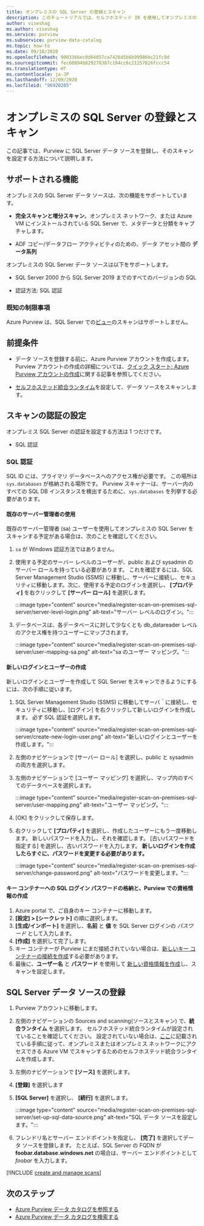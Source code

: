 ```yaml
---
title: オンプレミスの SQL Server の登録とスキャン
description: このチュートリアルでは、セルフホステッド IR を使用してオンプレミスの SQL Server をスキャンする方法について説明します。
author: viseshag
ms.author: viseshag
ms.service: purview
ms.subservice: purview-data-catalog
ms.topic: how-to
ms.date: 09/18/2020
ms.openlocfilehash: 9003366ec0d64057ca7426d5b6b99986bc21fc9d
ms.sourcegitcommit: fec60094b829270387c104cc6c21257826fccc54
ms.translationtype: HT
ms.contentlocale: ja-JP
ms.lasthandoff: 12/09/2020
ms.locfileid: "96920285"
---
```

# <a name="register-and-scan-an-on-premises-sql-server"></a>オンプレミスの SQL Server の登録とスキャン

この記事では、Purview に SQL Server データ ソースを登録し、そのスキャンを設定する方法について説明します。

## <a name="supported-capabilities"></a>サポートされる機能

オンプレミスの SQL Server データ ソースは、次の機能をサポートしています。

- **完全スキャンと増分スキャン**。オンプレミス ネットワーク、または Azure VM にインストールされている SQL Server で、メタデータと分類をキャプチャします。

- ADF コピー/データフロー アクティビティのための、データ アセット間の **データ系列**

オンプレミスの SQL Server データ ソースは以下をサポートします。

- SQL Server 2000 から SQL Server 2019 までのすべてのバージョンの SQL

- 認証方法: SQL 認証

### <a name="known-limitations"></a>既知の制限事項

Azure Purview は、SQL Server での[ビュー](https://docs.microsoft.com/sql/relational-databases/views/views?view=sql-server-ver15)のスキャンはサポートしません。 

## <a name="prerequisites"></a>前提条件

- データ ソースを登録する前に、Azure Purview アカウントを作成します。 Purview アカウントの作成の詳細については、[クイック スタート: Azure Purview アカウントの作成](create-catalog-portal.md)に関する記事を参照してください。

- [セルフホステッド統合ランタイム](manage-integration-runtimes.md)を設定して、データ ソースをスキャンします。

## <a name="setting-up-authentication-for-a-scan"></a>スキャンの認証の設定

オンプレミス SQL Server の認証を設定する方法は 1 つだけです。

- SQL 認証

### <a name="sql-authentication"></a>SQL 認証

SQL ID には、プライマリ データベースへのアクセス権が必要です。 この場所は `sys.databases` が格納される場所です。 Purview スキャナーは、サーバー内のすべての SQL DB インスタンスを検出するために、`sys.databases` を列挙する必要があります。

#### <a name="using-an-existing-server-administrator"></a>既存のサーバー管理者の使用

既存のサーバー管理者 (sa) ユーザーを使用してオンプレミスの SQL Server をスキャンする予定がある場合は、次のことを確認してください。

1. `sa` が Windows 認証方法ではありません。

2. 使用する予定のサーバー レベルのユーザーが、public および sysadmin のサーバー ロールを持っている必要があります。 これを確認するには、SQL Server Management Studio (SSMS) に移動し、サーバーに接続し、セキュリティに移動します。次に、使用する予定のログインを選択し、 **[プロパティ]** を右クリックして **[サーバー ロール]** を選択します。

   :::image type="content" source="media/register-scan-on-premises-sql-server/server-level-login.png" alt-text="サーバー レベルのログイン。":::

3. データベースは、各データベースに対して少なくとも db_datareader レベルのアクセス権を持つユーザーにマップされます。

   :::image type="content" source="media/register-scan-on-premises-sql-server/user-mapping-sa.png" alt-text="sa のユーザー マッピング。":::

#### <a name="creating-a-new-login-and-user"></a>新しいログインとユーザーの作成

新しいログインとユーザーを作成して SQL Server をスキャンできるようにするには、次の手順に従います。

1. SQL Server Management Studio (SSMS) に移動してサーバ＾に接続し、セキュリティに移動し、[ログイン] を右クリックして新しいログインを作成します。 必ず SQL 認証を選択します。

   :::image type="content" source="media/register-scan-on-premises-sql-server/create-new-login-user.png" alt-text="新しいログインとユーザーを作成します。":::

2. 左側のナビゲーションで [サーバー ロール] を選択し、public と sysadmin の両方を選択します。

3. 左側のナビゲーションで [ユーザー マッピング] を選択し、マップ内のすべてのデータベースを選択します。

   :::image type="content" source="media/register-scan-on-premises-sql-server/user-mapping.png" alt-text="ユーザー マッピング。":::

4. [OK] をクリックして保存します。

5. 右クリックして **[プロパティ]** を選択し、作成したユーザーにもう一度移動します。 新しいパスワードを入力し、それを確認します。 [古いパスワードを指定する] を選択し、古いパスワードを入力します。 **新しいログインを作成したらすぐに、パスワードを変更する必要があります。**

   :::image type="content" source="media/register-scan-on-premises-sql-server/change-password.png" alt-text="パスワードを変更します。":::

#### <a name="storing-your-sql-login-password-in-a-key-vault-and-creating-a-credential-in-purview"></a>キー コンテナーへの SQL ログイン パスワードの格納と、Purview での資格情報の作成

1. Azure portal で、ご自身のキー コンテナーに移動します。
1. **[設定] > [シークレット]** の順に選択します。
1. **[生成/インポート]** を選択し、**名前** と **値** を SQL Server ログインの *パスワード* として入力します。
1. **[作成]** を選択して完了します。
1. キー コンテナーが Purview にまだ接続されていない場合は、[新しいキー コンテナーの接続を作成](manage-credentials.md#create-azure-key-vaults-connections-in-your-azure-purview-account)する必要があります。
1. 最後に、**ユーザー名** と **パスワード** を使用して [新しい資格情報を作成](manage-credentials.md#create-a-new-credential)し、スキャンを設定します。

## <a name="register-a-sql-server-data-source"></a>SQL Server データ ソースの登録

1. Purview アカウントに移動します。

1. 左側のナビゲーションの Sources and scanning\(ソースとスキャン\) で、**統合ランタイム** を選択します。 セルフホステッド統合ランタイムが設定されていることを確認してください。 設定されていない場合は、[ここ](manage-integration-runtimes.md)に記載されている手順に従って、オンプレミスまたはオンプレミス ネットワークにアクセスできる Azure VM でスキャンするためのセルフホステッド統合ランタイムを作成します。

1. 左側のナビゲーションで **[ソース]** を選択します。

1. **[登録]** を選択します

1. **[SQL Server]** を選択し、 **[続行]** を選択します。

   :::image type="content" source="media/register-scan-on-premises-sql-server/set-up-sql-data-source.png" alt-text="SQL データ ソースを設定します。":::

5. フレンドリ名とサーバー エンドポイントを指定し、 **[完了]** を選択してデータ ソースを登録します。 たとえば、SQL Server の FQDN が **foobar.database.windows.net** の場合は、サーバー エンドポイントとして *foobar* を入力します。

[!INCLUDE [create and manage scans](includes/manage-scans.md)]

## <a name="next-steps"></a>次のステップ

- [Azure Purview データ カタログを参照する](how-to-browse-catalog.md)
- [Azure Purview データ カタログを検索する](how-to-search-catalog.md)
